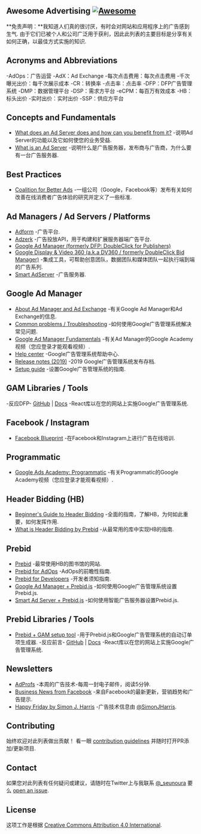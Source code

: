 <div class="github-widget" data-repo="cenoura/awesome-ads"></div>

## Awesome Advertising [![Awesome](https://awesome.re/badge.svg)](https://awesome.re)


 **免责声明：**我知道人们真的很讨厌，有时会对网站和应用程序上的广告感到生气. 由于它们已被个人和公司广泛用于获利，因此此列表的主要目标是分享有关如何正确，以最佳方式实施的知识.



## Acronyms and Abbreviations

-AdOps：广告运营
-AdX：Ad Exchange
-每次点击费用：每次点击费用
-千次曝光出价：每千次展示成本
-CR：转换率
-点击率：点击率
-DFP：DFP广告管理系统
-DMP：数据管理平台
-DSP：需求方平台
-eCPM：每百万有效成本
-HB：标头出价
-实时出价：实时出价
-SSP：供应方平台

## Concepts and Fundamentals

- [What does an Ad Server does and how can you benefit from it?](https://www.thinkwithgoogle.com/intl/en-145/perspectives/local-articles/what-does-ad-server-do-and-how-can-you-benefit-it/) -说明Ad Server的功能以及它如何使您的业务受益.
- [What is an Ad Server](https://adzerk.com/blog/what-is-an-ad-server/) -说明什么是广告服务器，发布商与广告商，为什么要有一台广告服务器.

## Best Practices

- [Coalition for Better Ads](https://www.betterads.org/) -一组公司（Google，Facebook等）发布有关如何改善在线消费者广告体验的研究并定义了一些标准.

## Ad Managers / Ad Servers / Platforms

- [Adform](https://site.adform.com/) -广告平台.
- [Adzerk](https://adzerk.com/) -广告投放API，用于构建和扩展服务器端广告平台.
- [Google Ad Manager (formerly DFP: DoubleClick for Publishers)](https://admanager.google.com/)
- [Google Display & Video 360 (a.k.a DV360 / formerly DoubleClick Bid Manager)](https://displayvideo.google.com/) -集成工具，可帮助创意团队，数据团队和媒体团队一起执行端到端的广告系列.
- [Smart AdServer](https://smartadserver.com/) -广告服务器.

## Google Ad Manager

- [About Ad Manager and Ad Exchange](https://support.google.com/admanager/topic/7505788) -有关Google Ad Manager和Ad Exchange的信息.
- [Common problems / Troubleshooting](https://support.google.com/admanager/topic/6048322) -如何使用Google广告管理系统解决常见问题.
- [Google Ad Manager Fundamentals](https://skillshop.exceedlms.com/student/path/17117-drive-advertising-revenue-with-google-ad-manager) -有关Ad Manager的Google Academy视频（您应登录才能观看视频）.
- [Help center](https://support.google.com/admanager/) -Google广告管理系统帮助中心.
- [Release notes (2019)](https://support.google.com/admanager/answer/9197913) -2019 Google广告管理系统发布存档.
- [Setup guide](https://support.google.com/admanager/topic/7505789) -设置Google广告管理系统的指南.

## GAM Libraries / Tools

-反应DFP- [GitHub](https://github.com/jaanauati/react-dfp) | [Docs](http://react-dfp.ml/) -React库以在您的网站上实施Google广告管理系统.

## Facebook / Instagram

- [Facebook Blueprint](https://www.facebook.com/business/learn) -在Facebook和Instagram上进行广告在线培训.

## Programmatic

- [Google Ads Academy: Programmatic](https://academy.exceedlms.com/student/catalog/list?category_ids=682-programmatic) -有关Programmatic的Google Academy视频（您应登录才能观看视频）.

## Header Bidding (HB)

- [Beginner's Guide to Header Bidding](https://adprofs.co/beginners-guide-to-header-bidding/) -全面的指南，了解HB，为何如此重要，如何发挥作用.
- [What is Header Bidding by Prebid](http://prebid.org/overview/intro.html#header-bidding) -从最常用的库中实现HB的指南.

## Prebid

- [Prebid](http://prebid.org/) -最常使用HB的图书馆的网站.
- [Prebid for AdOps](http://prebid.org/adops/before-you-start.html) -AdOps的前瞻性指南.
- [Prebid for Developers](http://prebid.org/developers.html) -开发者须知指南.
- [Google Ad Manager + Prebid.js](http://prebid.org/adops/setting-up-prebid-multi-format-in-dfp.html) -如何使用Google广告管理系统设置Prebid.js.
- [Smart Ad Server + Prebid.js](https://support.smartadserver.com/s/article/Holistic-Setup) -如何使用智能广告服务器设置Prebid.js.

## Prebid Libraries / Tools

- [Prebid + GAM setup tool](https://github.com/kmjennison/dfp-prebid-setup) -用于Prebid.js和Google广告管理系统的自动订单项生成器.
-反应前言- [GitHub](https://github.com/technology-ebay-de/react-prebid) | [Docs](https://github.com/technology-ebay-de/react-prebid/wiki) -React库以在您的网站上实施Google广告管理系统.

## Newsletters

- [AdProfs](https://adprofs.co/this-week-in-ad-tech/) -本周的广告技术-每周一封电子邮件，阅读5分钟.
- [Business News from Facebook](https://www.facebook.com/business/m/updates-signup) -来自Facebook的最新更新，营销趋势和广告提示.
- [Happy Friday by Simon J. Harris](https://simonjharris.substack.com) -广告技术信息由 [@SimonJHarris](https://twitter.com/SimonJHarris).

## Contributing

始终欢迎对此列表做出贡献！ 看一眼 [contribution guidelines](https://github.com/cenoura/awesome-ads/blob/master/CONTRIBUTING.md) 并随时打开PR添加/更新项目.

## Contact

如果您对此列表有任何疑问或建议，请随时在Twitter上与我联系 [@\_seunoura](https://twitter.com/_seunoura) 要么 [open an issue](https://github.com/cenoura/awesome-ads/issues/new).

## License

这项工作是根据 [Creative Commons Attribution 4.0 International](https://github.com/cenoura/awesome-ads/blob/master/LICENSE).
